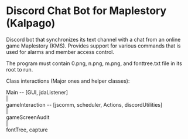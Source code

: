 # Discord Chat Bot for Maplestory (Kalpago)
Discord bot that synchronizes its text channel with a chat from an online game Maplestory (KMS). Provides support for various commands that is used for alarms and member access control.

The program must contain 0.png, n.png, m.png, and fonttree.txt file in its root to run.

Class interactions (Major ones and helper classes):

Main -- [GUI, jdaListener]  
|  
gameInteraction -- [jscomm, scheduler, Actions, discordUtilities]  
|  
gameScreenAudit   
|  
fontTree, capture
